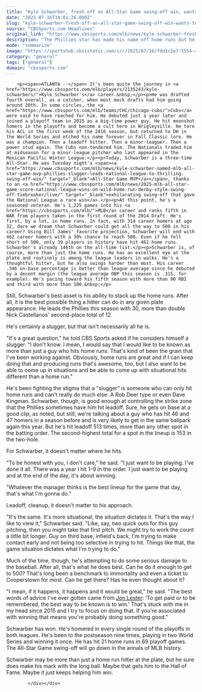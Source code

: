 ```yaml
---
title: "Kyle Schwarber, fresh off an All-Star Game swing-off win, wants to be more than just a slugger"
date: "2025-07-16T14:01:26.000Z"
slug: "kyle-schwarber-fresh-off-an-all-star-game-swing-off-win-wants-to-be-more-than-just-a-slugger"
source: "CBSSports.com Headlines"
original_link: "https://www.cbssports.com/mlb/news/kyle-schwarber-fresh-off-an-all-star-game-swing-off-win-wants-to-be-more-than-just-a-slugger/"
description: "The Phillies star has made his name off home runs but he knows he can do more"
mode: "summarize"
image: "https://sportshub.cbsistatic.com/i/r/2025/07/16/fdd1c1e7-5554-4ac9-9a00-0f7d9dc0ef01/thumbnail/1200x675/2526fb175a4f166bd4307b4bb5be89c8/schwarber-getty-3.png"
category: "general"
tags: ["general"]
domain: "cbssports.com"
---
```

<div id="readability-page-1" class="page"><div>
        
        
                            
                
        <p><span>ATLANTA --</span> It's been quite the journey in <a href="https://www.cbssports.com/mlb/players/2135243/kyle-schwarbers/">Kyle Schwarber's</a> career.&nbsp;</p><p>He was drafted fourth overall, as a catcher, when most mock drafts had him going around 20th. In some circles, the <a href="https://www.cbssports.com/mlb/teams/CHC/chicago-cubs/">Cubs</a> were said to have reached for him. He debuted just a year later and joined a playoff team in 2015 as a big-time power guy. He hit moonshot homers in the playoffs and become a cult hero in Wrigleyville. He tore his ACL in the first week of the 2016 season, but returned to DH in the World Series and etched his name forever in Fall Classic lore. He was a champion. Then a leadoff hitter. Then a minor-leaguer. Then a power stud again. The Cubs non-tendered him. The Nationals traded him at midseason for a minor-league pitcher who last appeared in the Mexican Pacific Winter League.</p><p>Today, Schwarber is a three-time All-Star. He was Tuesday night's <span><a href="https://www.cbssports.com/mlb/news/kyle-schwarber-named-mlb-all-star-game-mvp-phillies-slugger-leads-national-league-to-thrilling-swing-off-win/" target="_blank">All-Star Game MVP</a></span>, thanks to an <a href="https://www.cbssports.com/mlb/news/2025-mlb-all-star-game-score-national-league-wins-on-wild-home-run-derby-style-swing-off-tiebreaker/live/" target="_blank">exhilarating swing-off that gave the National League a rare win</a>.</p><p>At this point, he's a seasoned veteran. He's 1,225 games into his <a href="https://cbssports.com/mlb/">MLB</a> career and ranks fifth in WAR from players taken in the first round of the 2014 Draft. He's first, by a lot, in home runs. In fact, with 314 career homers at age 32, dare we dream that Schwarber could get all the way to 500 in his career? Using Bill James' favorite projection, Schwarber will end with 462 career homers with a 30% chance to reach 500. Even if he fell short of 500, only 39 players in history have hit 462 home runs. Schwarber's already 146th on the all-time list.</p><p>Schwarber is, of course, more than just the home runs. He has an excellent eye at the plate and routinely is among the league leaders in walks. He's a thoughtful hitter, but he also swings harder than most. His career .346 on-base percentage is better than league average since he debuted by a decent margin (the league average OBP this season is .315, for example). He's pacing toward his fifth season with more than 90 RBI and third with more than 100.&nbsp;</p>
        

<p>Still, Schwarber's best asset is his ability to stack up the home runs. After all, it is the best possible thing a hitter can do in any given plate appearance. He leads the Phillies this season with 30, more than double Nick Castellanos' second-place total of 12.</p><p>He's certainly a slugger, but that isn't necessarily all he is.&nbsp;</p><p>"It's a great question," he told CBS Sports asked if he considers himself a slugger. "I don't know. I mean, I would say that I would like to be known as more than just a guy who hits home runs. That's kind of been the grain that I've been working against. Obviously, home runs are great and if I can keep doing that and producing runs that's awesome, too, but I also want to be able to come up in situations and be able to come up with situational hits different than a home run."&nbsp;</p><p>He's been fighting the stigma that a "slugger" is someone who can only hit home runs and can't really do much else. A Rob Deer type or even Dave Kingman. Schwarber, though, is good enough at controlling the strike zone that the Phillies sometimes have him hit leadoff. Sure, he gets on base at a good clip, as noted, but still, we're talking about a guy who has hit 46 and 47 homers in a season before and is very likely to get in the same ballpark again this year. But he's hit leadoff 513 times, more than any other spot in the batting order. The second-highest total for a spot in the lineup is 153 in the two-hole.&nbsp;</p>
        

<p>For Schwarber, it doesn't matter where he hits.</p><p>"To be honest with you, I don't care," he said. "I just want to be playing. I've done it all. There was a year I hit 1-9 in the order. I just want to be playing and at the end of the day, it's about winning.</p><p>"Whatever the manager thinks is the best lineup for the game that day, that's what I'm gonna do."&nbsp;</p><p>Leadoff, cleanup, it doesn't matter to his approach.</p><p>"It's the same. It's more situational, the situation dictates it. That's the way I like to view it," Schwarber said. "Like, say, two quick outs for this guy pitching, then you might take that first pitch. We might try to work the count a little bit longer. Guy on third base, infield's back, I'm trying to make contact early and not being too selective in trying to hit. Things like that, the game situation dictates what I'm trying to do."</p>
        

<p>Much of the time, though, he's attempting to do some serious damage to the baseball. After all, that's what he does best. Can he do it enough to get to 500? That's long been a benchmark to immortality and even a ticket to Cooperstown for most. Can he get there? Has he even thought about it?&nbsp;</p><p>"I mean, if it happens, it happens and it would be great," he said. "The best words of advice I've ever gotten came from <a href="https://www.cbssports.com/mlb/players/580589/jon-lester/">Jon Lester</a>: 'To get paid or to be remembered, the best way to be known is to win.' That's stuck with me in my head since 2015 and I try to focus on doing that. If you're associated with winning that means you're probably doing something good."&nbsp;</p><p>Schwarber has won. He's homered in every single round of the playoffs in both leagues. He's been to the postseason nine times, playing in two World Series and winning it once. He has hit 21 home runs in 69 playoff games. The All-Star Game swing-off will go down in the annals of MLB history.</p>
        

<p>Schwarber may be more than just a home run hitter at the plate, but he sure does make his mark with the long ball. Maybe that gets him to the Hall of Fame. Maybe it just keeps helping him win.</p>


        
            </div></div>
